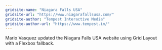 ```yaml
---
gridsite-name: "Niagara Falls USA"
gridsite-url: "https://www.niagarafallsusa.com/"
gridsite-author: "Tempest Interactive Media"
gridsite-author-url: "https://www.tempest.im/"
---
```


Mario Vasquez updated the Niagara Falls USA website using Grid Layout with a Flexbox fallback.